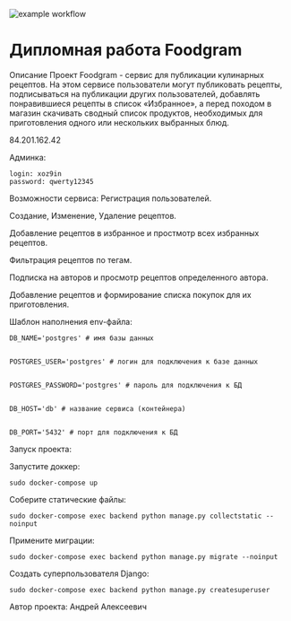 ![example workflow](https://github.com/DiSKa4/foodgram-project-react/actions/workflows/main.yml/badge.svg)

<h1>Дипломная работа Foodgram</h1>

Описание
Проект Foodgram - сервис для публикации кулинарных рецептов.
На этом сервисе пользователи могут публиковать рецепты, подписываться на публикации других пользователей, добавлять понравившиеся рецепты в список «Избранное», а перед походом в магазин скачивать сводный список продуктов, необходимых для приготовления одного или нескольких выбранных блюд.

84.201.162.42


Админка:

    login: xoz9in
    password: qwerty12345

Возможности сервиса:
Регистрация пользователей.

Создание, Изменение, Удаление рецептов.

Добавление рецептов в избранное и простмотр всех избранных рецептов.

Фильтрация рецептов по тегам.

Подписка на авторов и просмотр рецептов определенного автора.

Добавление рецептов и формирование списка покупок для их приготовления.

Шаблон наполнения env-файла:

    DB_NAME='postgres' # имя базы данных


    POSTGRES_USER='postgres' # логин для подключения к базе данных


    POSTGRES_PASSWORD='postgres' # пароль для подключения к БД


    DB_HOST='db' # название сервиса (контейнера)


    DB_PORT='5432' # порт для подключения к БД


Запуск проекта:

Запустите доккер:

    sudo docker-compose up


Соберите статические файлы:

    sudo docker-compose exec backend python manage.py collectstatic --noinput

Примените миграции:

    sudo docker-compose exec backend python manage.py migrate --noinput

Создать суперпользователя Django:

    sudo docker-compose exec backend python manage.py createsuperuser


Автор проекта:
Андрей Алексеевич
